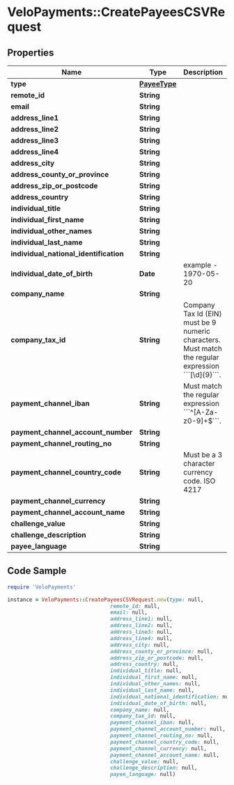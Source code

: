 # VeloPayments::CreatePayeesCSVRequest

## Properties

Name | Type | Description | Notes
------------ | ------------- | ------------- | -------------
**type** | [**PayeeType**](PayeeType.md) |  | 
**remote_id** | **String** |  | 
**email** | **String** |  | 
**address_line1** | **String** |  | 
**address_line2** | **String** |  | [optional] 
**address_line3** | **String** |  | [optional] 
**address_line4** | **String** |  | [optional] 
**address_city** | **String** |  | 
**address_county_or_province** | **String** |  | [optional] 
**address_zip_or_postcode** | **String** |  | 
**address_country** | **String** |  | 
**individual_title** | **String** |  | [optional] 
**individual_first_name** | **String** |  | [optional] 
**individual_other_names** | **String** |  | [optional] 
**individual_last_name** | **String** |  | [optional] 
**individual_national_identification** | **String** |  | [optional] 
**individual_date_of_birth** | **Date** | example - 1970-05-20 | [optional] 
**company_name** | **String** |  | [optional] 
**company_tax_id** | **String** | Company Tax Id (EIN) must be 9 numeric characters. Must match the regular expression &#x60;&#x60;&#x60;[\\d]{9}&#x60;&#x60;&#x60;. | [optional] 
**payment_channel_iban** | **String** | Must match the regular expression &#x60;&#x60;&#x60;^[A-Za-z0-9]+$&#x60;&#x60;&#x60;. | [optional] 
**payment_channel_account_number** | **String** |  | [optional] 
**payment_channel_routing_no** | **String** |  | [optional] 
**payment_channel_country_code** | **String** | Must be a 3 character currency code. ISO 4217 | [optional] 
**payment_channel_currency** | **String** |  | [optional] 
**payment_channel_account_name** | **String** |  | [optional] 
**challenge_value** | **String** |  | [optional] 
**challenge_description** | **String** |  | [optional] 
**payee_language** | **String** |  | [optional] 

## Code Sample

```ruby
require 'VeloPayments'

instance = VeloPayments::CreatePayeesCSVRequest.new(type: null,
                                 remote_id: null,
                                 email: null,
                                 address_line1: null,
                                 address_line2: null,
                                 address_line3: null,
                                 address_line4: null,
                                 address_city: null,
                                 address_county_or_province: null,
                                 address_zip_or_postcode: null,
                                 address_country: null,
                                 individual_title: null,
                                 individual_first_name: null,
                                 individual_other_names: null,
                                 individual_last_name: null,
                                 individual_national_identification: null,
                                 individual_date_of_birth: null,
                                 company_name: null,
                                 company_tax_id: null,
                                 payment_channel_iban: null,
                                 payment_channel_account_number: null,
                                 payment_channel_routing_no: null,
                                 payment_channel_country_code: null,
                                 payment_channel_currency: null,
                                 payment_channel_account_name: null,
                                 challenge_value: null,
                                 challenge_description: null,
                                 payee_language: null)
```


